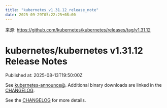 ```yaml
---
title: "kubernetes_v1.31.12_release_note"
date: 2025-09-29T05:22:25+08:00
---
```

来源: https://github.com/kubernetes/kubernetes/releases/tag/v1.31.12

# kubernetes/kubernetes v1.31.12 Release Notes

Published at: 2025-08-13T19:50:00Z


See [kubernetes-announce@](https://groups.google.com/forum/#!forum/kubernetes-announce). Additional binary downloads are linked in the [CHANGELOG](https://github.com/kubernetes/kubernetes/blob/master/CHANGELOG/CHANGELOG-1.31.md).

See the [CHANGELOG](https://github.com/kubernetes/kubernetes/blob/master/CHANGELOG/CHANGELOG-1.31.md) for more details.



